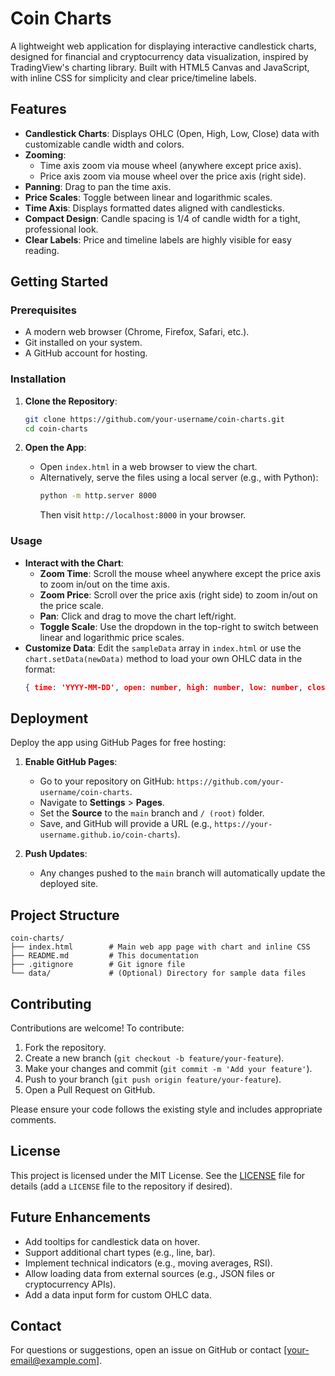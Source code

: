 # Coin Charts

A lightweight web application for displaying interactive candlestick charts, designed for financial and cryptocurrency data visualization, inspired by TradingView's charting library. Built with HTML5 Canvas and JavaScript, with inline CSS for simplicity and clear price/timeline labels.

## Features
- **Candlestick Charts**: Displays OHLC (Open, High, Low, Close) data with customizable candle width and colors.
- **Zooming**:
  - Time axis zoom via mouse wheel (anywhere except price axis).
  - Price axis zoom via mouse wheel over the price axis (right side).
- **Panning**: Drag to pan the time axis.
- **Price Scales**: Toggle between linear and logarithmic scales.
- **Time Axis**: Displays formatted dates aligned with candlesticks.
- **Compact Design**: Candle spacing is 1/4 of candle width for a tight, professional look.
- **Clear Labels**: Price and timeline labels are highly visible for easy reading.

## Getting Started

### Prerequisites
- A modern web browser (Chrome, Firefox, Safari, etc.).
- Git installed on your system.
- A GitHub account for hosting.

### Installation
1. **Clone the Repository**:
   ```bash
   git clone https://github.com/your-username/coin-charts.git
   cd coin-charts
   ```

2. **Open the App**:
   - Open `index.html` in a web browser to view the chart.
   - Alternatively, serve the files using a local server (e.g., with Python):
     ```bash
     python -m http.server 8000
     ```
     Then visit `http://localhost:8000` in your browser.

### Usage
- **Interact with the Chart**:
  - **Zoom Time**: Scroll the mouse wheel anywhere except the price axis to zoom in/out on the time axis.
  - **Zoom Price**: Scroll over the price axis (right side) to zoom in/out on the price scale.
  - **Pan**: Click and drag to move the chart left/right.
  - **Toggle Scale**: Use the dropdown in the top-right to switch between linear and logarithmic price scales.
- **Customize Data**: Edit the `sampleData` array in `index.html` or use the `chart.setData(newData)` method to load your own OHLC data in the format:
  ```json
  { time: 'YYYY-MM-DD', open: number, high: number, low: number, close: number }
  ```

## Deployment
Deploy the app using GitHub Pages for free hosting:

1. **Enable GitHub Pages**:
   - Go to your repository on GitHub: `https://github.com/your-username/coin-charts`.
   - Navigate to **Settings** > **Pages**.
   - Set the **Source** to the `main` branch and `/ (root)` folder.
   - Save, and GitHub will provide a URL (e.g., `https://your-username.github.io/coin-charts`).

2. **Push Updates**:
   - Any changes pushed to the `main` branch will automatically update the deployed site.

## Project Structure
```
coin-charts/
├── index.html        # Main web app page with chart and inline CSS
├── README.md         # This documentation
├── .gitignore        # Git ignore file
└── data/             # (Optional) Directory for sample data files
```

## Contributing
Contributions are welcome! To contribute:
1. Fork the repository.
2. Create a new branch (`git checkout -b feature/your-feature`).
3. Make your changes and commit (`git commit -m 'Add your feature'`).
4. Push to your branch (`git push origin feature/your-feature`).
5. Open a Pull Request on GitHub.

Please ensure your code follows the existing style and includes appropriate comments.

## License
This project is licensed under the MIT License. See the [LICENSE](LICENSE) file for details (add a `LICENSE` file to the repository if desired).

## Future Enhancements
- Add tooltips for candlestick data on hover.
- Support additional chart types (e.g., line, bar).
- Implement technical indicators (e.g., moving averages, RSI).
- Allow loading data from external sources (e.g., JSON files or cryptocurrency APIs).
- Add a data input form for custom OHLC data.

## Contact
For questions or suggestions, open an issue on GitHub or contact [your-email@example.com].
